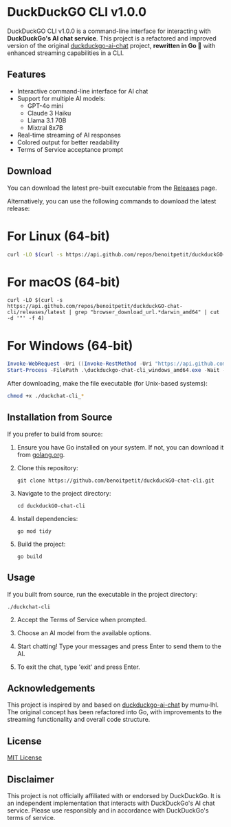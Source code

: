 # DuckDuckGO CLI v1.0.0

DuckDuckGO CLI v1.0.0 is a command-line interface for interacting with **DuckDuckGo's AI chat service**. This project is a refactored and improved version of the original [duckduckgo-ai-chat](https://github.com/mumu-lhl/duckduckgo-ai-chat) project, **rewritten in Go 🩵** with enhanced streaming capabilities in a CLI.

## Features

- Interactive command-line interface for AI chat
- Support for multiple AI models:
  - GPT-4o mini
  - Claude 3 Haiku
  - Llama 3.1 70B
  - Mixtral 8x7B
- Real-time streaming of AI responses
- Colored output for better readability
- Terms of Service acceptance prompt

## Download

You can download the latest pre-built executable from the [Releases](https://github.com/benoitpetit/duckduckGO-chat-cli/releases) page.

Alternatively, you can use the following commands to download the latest release:

# For Linux (64-bit)
```bash
curl -LO $(curl -s https://api.github.com/repos/benoitpetit/duckduckGO-chat-cli/releases/latest | grep "browser_download_url.*linux_amd64" | cut -d '"' -f 4)
```
# For macOS (64-bit)
```shell
curl -LO $(curl -s https://api.github.com/repos/benoitpetit/duckduckGO-chat-cli/releases/latest | grep "browser_download_url.*darwin_amd64" | cut -d '"' -f 4)
```
# For Windows (64-bit)
```powershell
Invoke-WebRequest -Uri ((Invoke-RestMethod -Uri "https://api.github.com/repos/benoitpetit/duckduckGO-chat-cli/releases/latest").assets | Where-Object name -like "*windows_amd64.exe").browser_download_url -OutFile duckduckgo-chat-cli_windows_amd64.exe
Start-Process -FilePath .\duckduckgo-chat-cli_windows_amd64.exe -Wait -NoNewWindow
```

After downloading, make the file executable (for Unix-based systems):

```bash
chmod +x ./duckchat-cli_*
```

## Installation from Source

If you prefer to build from source:

1. Ensure you have Go installed on your system. If not, you can download it from [golang.org](https://golang.org/).

2. Clone this repository:
   ```
   git clone https://github.com/benoitpetit/duckduckGO-chat-cli.git
   ```

3. Navigate to the project directory:
   ```
   cd duckduckGO-chat-cli
   ```

4. Install dependencies:
   ```
   go mod tidy
   ```

5. Build the project:
   ```
   go build
   ```

## Usage
   
   If you built from source, run the executable in the project directory:
   ```
   ./duckchat-cli
   ```

2. Accept the Terms of Service when prompted.

3. Choose an AI model from the available options.

4. Start chatting! Type your messages and press Enter to send them to the AI.

5. To exit the chat, type 'exit' and press Enter.

## Acknowledgements

This project is inspired by and based on [duckduckgo-ai-chat](https://github.com/mumu-lhl/duckduckgo-ai-chat) by mumu-lhl. The original concept has been refactored into Go, with improvements to the streaming functionality and overall code structure.

## License

[MIT License](LICENSE)

## Disclaimer

This project is not officially affiliated with or endorsed by DuckDuckGo. It is an independent implementation that interacts with DuckDuckGo's AI chat service. Please use responsibly and in accordance with DuckDuckGo's terms of service.
